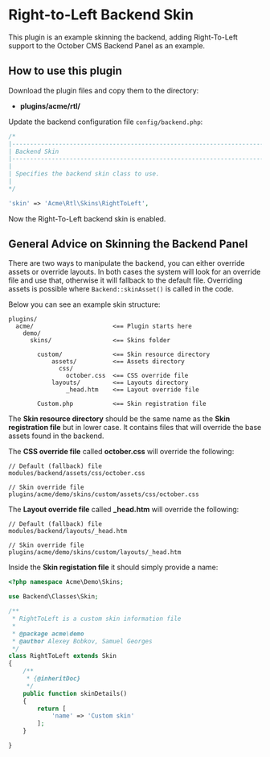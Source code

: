 Right-to-Left Backend Skin
=============

This plugin is an example skinning the backend, adding Right-To-Left support to the October CMS Backend Panel as an example.

## How to use this plugin

Download the plugin files and copy them to the directory:

* **plugins/acme/rtl/**

Update the backend configuration file `config/backend.php`:

```php
/*
|--------------------------------------------------------------------------
| Backend Skin
|--------------------------------------------------------------------------
|
| Specifies the backend skin class to use.
|
*/

'skin' => 'Acme\Rtl\Skins\RightToLeft',
```

Now the Right-To-Left backend skin is enabled.

## General Advice on Skinning the Backend Panel

There are two ways to manipulate the backend, you can either override assets or override layouts. In both cases the system will look for an override file and use that, otherwise it will fallback to the default file. Overriding assets is possible where `Backend::skinAsset()` is called in the code.

Below you can see an example skin structure:

```
plugins/
  acme/                      <== Plugin starts here
    demo/
      skins/                 <== Skins folder

        custom/              <== Skin resource directory
            assets/          <== Assets directory
              css/
                october.css  <== CSS override file
            layouts/         <== Layouts directory
                _head.htm    <== Layout override file

        Custom.php           <== Skin registration file
```

The **Skin resource directory** should be the same name as the **Skin registration file** but in lower case. It contains files that will override the base assets found in the backend.

The **CSS override file** called **october.css** will override the following:

```
// Default (fallback) file
modules/backend/assets/css/october.css

// Skin override file
plugins/acme/demo/skins/custom/assets/css/october.css
```

The **Layout override file** called **_head.htm** will override the following:

```
// Default (fallback) file
modules/backend/layouts/_head.htm

// Skin override file
plugins/acme/demo/skins/custom/layouts/_head.htm
```

Inside the **Skin registation file** it should simply provide a name:

```php
<?php namespace Acme\Demo\Skins;

use Backend\Classes\Skin;

/**
 * RightToLeft is a custom skin information file
 *
 * @package acme\demo
 * @author Alexey Bobkov, Samuel Georges
 */
class RightToLeft extends Skin
{
    /**
     * {@inheritDoc}
     */
    public function skinDetails()
    {
        return [
            'name' => 'Custom skin'
        ];
    }

}
```

